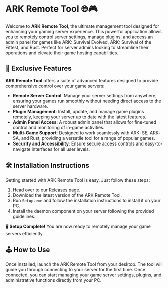 # ARK Remote Tool 🌐🎮

Welcome to **ARK Remote Tool**, the ultimate management tool designed for enhancing your gaming server experience. This powerful application allows you to remotely control server settings, manage plugins, and access an admin panel for games like ARK: Survival Evolved, ARK: Survival of the Fittest, and Rust. Perfect for server admins looking to streamline their operations and elevate their game hosting capabilities.

## 🚀 Exclusive Features

**ARK Remote Tool** offers a suite of advanced features designed to provide comprehensive control over your game servers:

- **Remote Server Control**: Manage your server settings from anywhere, ensuring your games run smoothly without needing direct access to the server hardware.
- **Plugin Management**: Install, update, and manage game plugins remotely, keeping your server up to date with the latest features.
- **Admin Panel Access**: A robust admin panel that allows for fine-tuned control and monitoring of in-game activities.
- **Multi-Game Support**: Designed to work seamlessly with ARK: SE, ARK: SA, and Rust, providing a versatile tool for a range of popular games.
- **Security and Accessibility**: Ensure secure access controls and easy-to-navigate interfaces for all user levels.

## 🛠️ Installation Instructions

Getting started with ARK Remote Tool is easy. Just follow these steps:

1. Head over to our [Releases](../../releases) page.
2. Download the latest version of the ARK Remote Tool.
3. Run `Setup.exe` and follow the installation instructions to install it on your PC.
4. Install the daemon component on your server following the provided guidelines.

🖥️ **Setup Complete!** You are now ready to remotely manage your game servers efficiently.

## 🕹️ How to Use

Once installed, launch the ARK Remote Tool from your desktop. The tool will guide you through connecting to your server for the first time. Once connected, you can start managing your game server settings, plugins, and administrative functions directly from your PC.